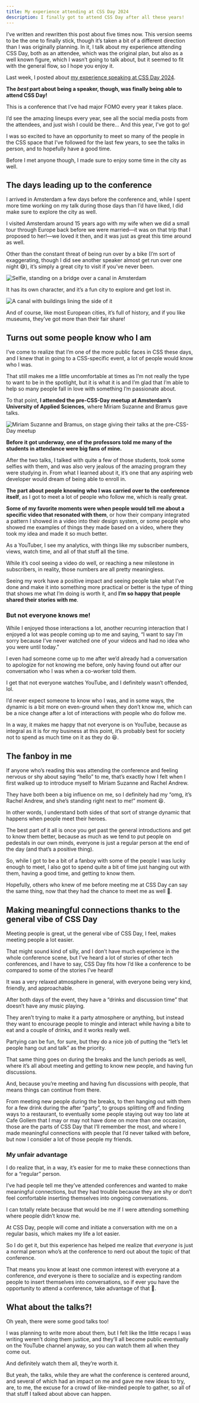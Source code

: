 ```yaml
---
title: My experience attending at CSS Day 2024
description: I finally got to attend CSS Day after all these years!
---
```


I’ve written and rewritten this post about five times now. This version seems to be the one to finally stick, though it’s taken a bit of a different direction than I was originally planning. In it, I talk about my experience attending CSS Day, both as an attendee, which was the original plan, but also as a well known figure, which I wasn’t going to talk about, but it seemed to fit with the general flow, so I hope you enjoy it.

Last week, I posted about [my experience speaking at CSS Day 2024](https://www.kevinpowell.co/article/my-experience-talking-at-css-day-2024/).

**The _best_ part about being a speaker, though, was finally being able to attend CSS Day!**

This is a conference that I’ve had major FOMO every year it takes place.

I’d see the amazing lineups every year, see all the social media posts from the attendees, and just wish I could be there… And this year, I've got to go!

I was so excited to have an opportunity to meet so many of the people in the CSS space that I’ve followed for the last few years, to see the talks in person, and to hopefully have a good time.

Before I met anyone though, I made sure to enjoy some time in the city as well.

## The days leading up to the conference

I arrived in Amsterdam a few days before the conference and, while I spent more time working on my talk during those days than I’d have liked, I did make sure to explore the city as well.

I visited Amsterdam around 15 years ago with my wife when we did a small tour through Europe back before we were married—it was on that trip that I proposed to her!—we loved it then, and it was just as great this time around as well.

Other than the constant threat of being run over by a bike (I’m sort of exaggerating, though I did see another speaker almost get run over one night 😅), it’s simply a great city to visit if you’ve never been.

![Selfie, standing on a bridge over a canal in Amsterdam](../../img/css-day-attendee/selfie.jpg)

It has its own character, and it’s a fun city to explore and get lost in.

![A canal with buildings lining the side of it](../../img/css-day-attendee/canal.jpg)

And of course, like most European cities, it’s full of history, and if you like museums, they’ve got more than their fair share!

## Turns out some people know who I am

I’ve come to realize that I’m one of the more public faces in CSS these days, and I knew that in going to a CSS-specific event, a lot of people would know who I was.

That still makes me a little uncomfortable at times as I’m not really the type to want to be in the spotlight, but it is what it is and I’m glad that I’m able to help so many people fall in love with something I’m passionate about.

To that point, **I attended the pre-CSS-Day meetup at Amsterdam’s University of Applied Sciences**, where Miriam Suzanne and Bramus gave talks.

![Miriam Suzanne and Bramus, on stage giving their talks at the pre-CSS-Day meetup](../../img/css-day-attendee/pre-talks.jpg)

**Before it got underway, one of the professors told me many of the students in attendance were big fans of mine.**

After the two talks, I talked with quite a few of those students, took some selfies with them, and was also very jealous of the amazing program they were studying in. From what I learned about it, it’s one that any aspiring web developer would dream of being able to enroll in.

**The part about people knowing who I was carried over to the conference itself**, as I got to meet a lot of people who follow me, which is really great.

**Some of my favorite moments were when people would tell me about a specific video that resonated with them**, or how their company integrated a pattern I showed in a video into their design system, or some people who showed me examples of things they made based on a video, where they took my idea and made it so much better.

As a YouTuber, I see my analytics, with things like my subscriber numbers, views, watch time, and all of that stuff all the time.

While it’s cool seeing a video do well, or reaching a new milestone in subscribers, in reality, those numbers are all pretty meaningless.

Seeing my work have a positive impact and seeing people take what I’ve done and make it into something more practical or better is the type of thing that shows me what I’m doing is worth it, and **I’m so happy that people shared their stories with me**.

### But not everyone knows me!

While I enjoyed those interactions a lot, another recurring interaction that I enjoyed a lot was people coming up to me and saying, “I want to say I’m sorry because I’ve never watched one of your videos and had no idea who you were until today.”

I even had someone come up to me after we’d already had a conversation to apologize for not knowing me before, only having found out after our conversation who I was when a co-worker told them.

I get that not everyone watches YouTube, and I definitely wasn’t offended, lol.

I’d never expect someone to know who I was, and in some ways, the dynamic is a bit more on even-ground when they don’t know me, which can be a nice change after a lot of interactions with people who do follow me.

In a way, it makes me happy that not everyone is on YouTube, because as integral as it is for my business at this point, it’s probably best for society not to spend as much time on it as they do 😆.

## The fanboy in me

If anyone who’s reading this was attending the conference and feeling nervous or shy about saying “hello” to me, that’s exactly how I felt when I first walked up to introduce myself to Miriam Suzanne and Rachel Andrew.

They have both been a big influence on me, so I definitely had my “omg, it’s Rachel Andrew, and she’s standing right next to me!” moment 😆.

In other words, I understand both sides of that sort of strange dynamic that happens when people meet their heroes.

The best part of it all is once you get past the general introductions and get to know them better, because as much as we tend to put people on pedestals in our own minds, everyone is just a regular person at the end of the day (and that’s a positive thing).

So, while I got to be a bit of a fanboy with some of the people I was lucky enough to meet, I also got to spend quite a bit of time just hanging out with them, having a good time, and getting to know them.

Hopefully, others who knew of me before meeting me at CSS Day can say the same thing, now that they had the chance to meet me as well 🙂.

## Making meaningful connections thanks to the general vibe of CSS Day

Meeting people is great, ut the general vibe of CSS Day, I feel, makes meeting people a lot easier.

That might sound kind of silly, and I don’t have much experience in the whole conference scene, but I’ve heard a lot of stories of other tech conferences, and I have to say, CSS Day fits how I’d like a conference to be compared to some of the stories I’ve heard!

It was a very relaxed atmosphere in general, with everyone being very kind, friendly, and approachable.

After both days of the event, they have a “drinks and discussion time” that doesn’t have any music playing.

They aren’t trying to make it a party atmosphere or anything, but instead they want to encourage people to mingle and interact while having a bite to eat and a couple of drinks, and it works really well.

Partying can be fun, for sure, but they do a nice job of putting the “let’s let people hang out and talk” as the priority.

That same thing goes on during the breaks and the lunch periods as well, where it’s all about meeting and getting to know new people, and having fun discussions.

And, because you’re meeting and having fun discussions with people, that means things can continue from there.

From meeting new people during the breaks, to then hanging out with them for a few drink during the after “party”, to groups splitting off and finding ways to a restaurant, to eventually some people staying out way too late at Cafe Gollem that I may or may not have done on more than one occasion, those are the parts of CSS Day that I’ll remember the most, and where I made meaningful connections with people that I’d never talked with before, but now I consider a lot of those people my friends.

### My unfair advantage

I do realize that, in a way, it’s easier for me to make these connections than for a “regular” person.

I’ve had people tell me they’ve attended conferences and wanted to make meaningful connections, but they had trouble because they are shy or don’t feel comfortable inserting themselves into ongoing conversations.

I can totally relate because that would be me if I were attending something where people didn’t know me.

At CSS Day, people will come and initiate a conversation with me on a regular basis, which makes my life a lot easier.

So I do get it, but this experience has helped me realize that _everyone_ is just a normal person who’s at the conference to nerd out about the topic of that conference.

That means you know at least one common interest with everyone at a conference, _and_ everyone is there to socialize and is expecting random people to insert themselves into conversations, so if ever you have the opportunity to attend a conference, take advantage of that 🙂.

## What about the talks?!

Oh yeah, there were some good talks too!

I was planning to write more about them, but I felt like the little recaps I was writing weren’t doing them justice, and they’ll all become public eventually on the YouTube channel anyway, so you can watch them all when they come out.

And definitely watch them all, they’re worth it.

But yeah, the talks, while they are what the conference is centered around, and several of which had an impact on me and gave me new ideas to try, are, to me, the excuse for a crowd of like-minded people to gather, so all of that stuff I talked about above can happen.
